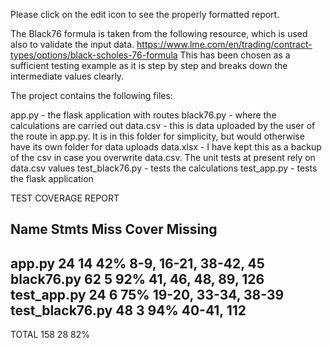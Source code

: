 Please click on the edit icon to see the properly formatted report. 

The Black76 formula is taken from the following resource, which is used also to validate the input data. 
https://www.lme.com/en/trading/contract-types/options/black-scholes-76-formula
This has been chosen as a sufficient testing example as it is step by step and breaks down the intermediate values clearly. 

The project contains the following files:

app.py - the flask application with routes
black76.py - where the calculations are carried out
data.csv - this is data uploaded by the user of the route in app.py. It is in this folder for simplicity, but would 
			otherwise have its own folder for data uploads
data.xlsx - I have kept this as a backup of the csv in case you overwrite data.csv. The unit tests at present rely on data.csv values
test_black76.py - tests the calculations
test_app.py - tests the flask application

TEST COVERAGE REPORT

Name              Stmts   Miss  Cover   Missing
-----------------------------------------------
app.py               24     14    42%   8-9, 16-21, 38-42, 45
black76.py           62      5    92%   41, 46, 48, 89, 126
test_app.py          24      6    75%   19-20, 33-34, 38-39
test_black76.py      48      3    94%   40-41, 112
-----------------------------------------------
TOTAL               158     28    82%

